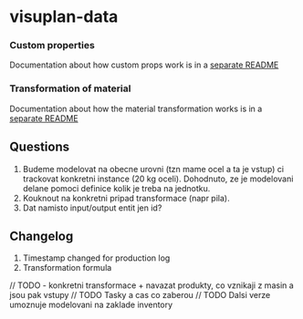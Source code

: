 # visuplan-data

### Custom properties

Documentation about how custom props work is in a
[separate README](./CUSTOM_PROPS.md)

### Transformation of material

Documentation about how the material transformation works is in a
[separate README](./TRANSFORMATION.md)

## Questions

1. Budeme modelovat na obecne urovni (tzn mame ocel a ta je vstup) ci trackovat konkretni instance (20 kg oceli). Dohodnuto, ze je modelovani delane pomoci definice kolik je treba na jednotku.
2. Kouknout na konkretni pripad transformace (napr pila).
3. Dat namisto input/output entit jen id?

## Changelog

1. Timestamp changed for production log
2. Transformation formula

// TODO - konkretni transformace + navazat produkty, co vznikaji z masin a jsou pak vstupy
// TODO Tasky a cas co zaberou
// TODO Dalsi verze umoznuje modelovani na zaklade inventory
